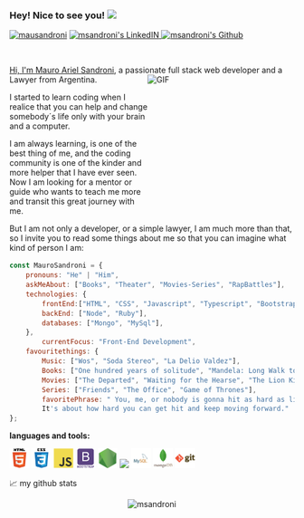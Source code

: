 ### Hey! Nice to see you! <img src="https://media.giphy.com/media/hvRJCLFzcasrR4ia7z/giphy.gif" width="25px">

<a href="https://instagram.com/mausandroni" target="blank"><img src="https://raw.githubusercontent.com/rahuldkjain/github-profile-readme-generator/master/src/images/icons/Social/instagram.svg" alt="mausandroni" width="22" /></a> 
<a href="https://www.linkedin.com/in/msandroni/"><img alt="msandroni's LinkedIN" width="22px" src="https://raw.githubusercontent.com/peterthehan/peterthehan/master/assets/linkedin.svg"/>   <a href=" https://github.com/login?return_to=https%3A%2F%2Fgithub.com%2Fmausandroni"><img alt="msandroni's Github" width="85px" src="https://img.shields.io/github/followers/msandroni?label=Follow&style=social"/> 
  
<br />

Hi, I'm [Mauro Ariel Sandroni](https://abhishknads.me/), a passionate full stack web developer and a Lawyer from Argentina.  <img align="right" alt="GIF" src="https://github.com/abhisheknaiidu/abhisheknaiidu/blob/master/code.gif?raw=true" width="260" height="260" />

I started to learn coding when I realice that you can help and change somebody´s life only with your brain and a computer.
  
I am always learning, is one of the best thing of me, and the coding community is one of the kinder and more helper that I have ever seen. 
Now I am looking for a mentor or guide who wants to teach me more and transit this great journey with me.

But I am not only a developer, or a simple lawyer, I am much more than that, so I invite you to read some things about me so that you can imagine what kind of person I am:



```javascript
const MauroSandroni = {
    pronouns: "He" | "Him",
    askMeAbout: ["Books", "Theater", "Movies-Series", "RapBattles"],
    technologies: {
        frontEnd:["HTML", "CSS", "Javascript", "Typescript", "Bootstrap", "Angular"],
        backEnd: ["Node", "Ruby"],
        databases: ["Mongo", "MySql"],
    },
        currentFocus: "Front-End Development",
    favouritethings: {
        Music: ["Wos", "Soda Stereo", "La Delio Valdez"],
        Books: ["One hundred years of solitude", "Mandela: Long Walk to Freedom", "Les Miserables"],
        Movies: ["The Departed", "Waiting for the Hearse", "The Lion King"],
        Series: ["Friends", "The Office", "Game of Thrones"],
        favoritePhrase: " You, me, or nobody is gonna hit as hard as life. But it ain't about how hard ya hit. 
        It's about how hard you can get hit and keep moving forward."
};
```

**languages and tools:**  

<code><img height="35" src="https://raw.githubusercontent.com/devicons/devicon/master/icons/html5/html5-original-wordmark.svg"></code>
<code><img height="35" src="https://raw.githubusercontent.com/devicons/devicon/master/icons/css3/css3-original-wordmark.svg"></code>
<code><img height="35" src="https://raw.githubusercontent.com/devicons/devicon/master/icons/javascript/javascript-original.svg"></code>
<code><img height="35" src="https://raw.githubusercontent.com/devicons/devicon/master/icons/bootstrap/bootstrap-plain-wordmark.svg"></code>
<code><img height="35" src="https://raw.githubusercontent.com/github/explore/80688e429a7d4ef2fca1e82350fe8e3517d3494d/topics/nodejs/nodejs.png"></code>
<code><img height="35" src="https://angular.io/assets/images/logos/angular/angular.svg"></code>
<code><img height="35" src="https://raw.githubusercontent.com/github/explore/80688e429a7d4ef2fca1e82350fe8e3517d3494d/topics/mysql/mysql.png"></code>
<code><img height="35" src="https://raw.githubusercontent.com/devicons/devicon/master/icons/mongodb/mongodb-original-wordmark.svg"></code>
<code><img height="35" src="https://raw.githubusercontent.com/github/explore/80688e429a7d4ef2fca1e82350fe8e3517d3494d/topics/git/git.png"></code>



📈 my github stats

<p align="center"> <img src="https://github-readme-stats.vercel.app/api?username=msandroni&show_icons=true&theme=gotham" alt="msandroni" />




